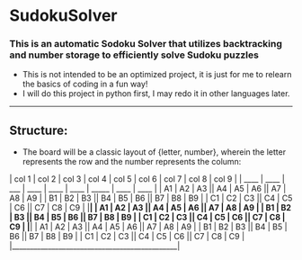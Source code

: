 # SudokuSolver

### This is an automatic Sodoku Solver that utilizes backtracking and number storage to efficiently solve Sudoku puzzles

* This is not intended to be an optimized project, it is just for me to relearn the basics of coding in a fun way!
* I will do this project in python first, I may redo it in other languages later.

________________________________________________

## Structure:

* The board will be a classic layout of {letter, number}, wherein the letter represents the row and the number represents the column:

| col 1 | col 2 | col 3 | col 4 | col 5 | col 6 | col 7 | col 8 | col 9 |
| ____ | ____ | ___ | ____ | ____ | ____ | _____ | ____ | ____ |
| A1 | A2 | A3 || A4 | A5 | A6 || A7 | A8 | A9 |
| B1 | B2 | B3 || B4 | B5 | B6 || B7 | B8 | B9 |
| C1 | C2 | C3 || C4 | C5 | C6 || C7 | C8 | C9 |
|______________________________________________|
| A1 | A2 | A3 || A4 | A5 | A6 || A7 | A8 | A9 |
| B1 | B2 | B3 || B4 | B5 | B6 || B7 | B8 | B9 |
| C1 | C2 | C3 || C4 | C5 | C6 || C7 | C8 | C9 |
|______________________________________________|
| A1 | A2 | A3 || A4 | A5 | A6 || A7 | A8 | A9 |
| B1 | B2 | B3 || B4 | B5 | B6 || B7 | B8 | B9 |
| C1 | C2 | C3 || C4 | C5 | C6 || C7 | C8 | C9 |
|______________________________________________|

